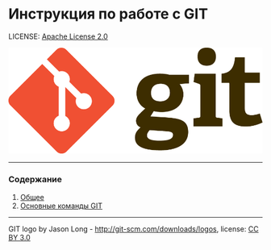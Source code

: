 # Инструкция по работе с GIT

LICENSE: [Apache License 2.0](./license.md)

![Git logo](./img/Git-Logo-2Color.png 'Логотип GIT')
___

### Содержание
1. [Общее](./general.md)
2. [Основные команды GIT](./basic_commands.md)
___

GIT logo by Jason Long - http://git-scm.com/downloads/logos,
license: [CC BY 3.0](https://creativecommons.org/licenses/by/3.0/)